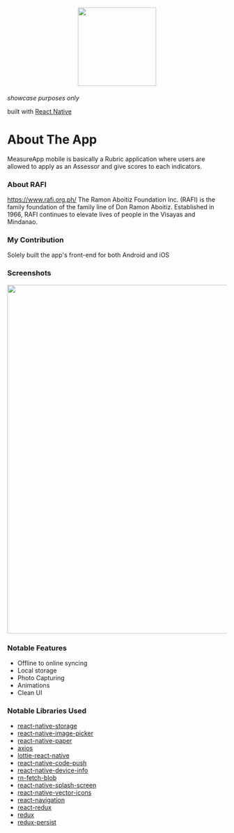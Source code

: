 <h1 align="center">
  <img src="https://user-images.githubusercontent.com/22584900/85883844-39650580-b814-11ea-88b8-7aae5a3cb778.jpg" width="180"/>
</h1>

<em>showcase purposes only</em>

built with [React Native](https://facebook.github.io/react-native/)

# About The App
MeasureApp mobile is basically a Rubric application where users are allowed to apply as an Assessor and give scores to each indicators.

### About RAFI
https://www.rafi.org.ph/
The Ramon Aboitiz Foundation Inc. (RAFI) is the family foundation of the family line of Don Ramon Aboitiz. Established in 1966, RAFI continues to elevate lives of people in the Visayas and Mindanao.

### My Contribution
Solely built the app's front-end for both Android and iOS

### Screenshots
<img src="https://user-images.githubusercontent.com/22584900/85883157-1f76f300-b813-11ea-8f03-c809d02a9787.jpg" width="800"/>

### Notable Features
* Offline to online syncing
* Local storage
* Photo Capturing
* Animations
* Clean UI

### Notable Libraries Used
* [react-native-storage](https://github.com/sunnylqm/react-native-storage)
* [react-native-image-picker](https://github.com/react-native-community/react-native-image-picker)
* [react-native-paper](https://github.com/callstack/react-native-paper)
* [axios](https://github.com/axios/axios)
* [lottie-react-native](https://github.com/react-native-community/lottie-react-native)
* [react-native-code-push](https://github.com/microsoft/react-native-code-push)
* [react-native-device-info](https://github.com/rebeccahughes/react-native-device-info)
* [rn-fetch-blob](https://github.com/joltup/rn-fetch-blob)
* [react-native-splash-screen](https://github.com/crazycodeboy/react-native-splash-screen)
* [react-native-vector-icons](https://github.com/oblador/react-native-vector-icons)
* [react-navigation](https://reactnavigation.org/)
* [react-redux](https://github.com/reduxjs/react-redux)
* [redux](https://github.com/reduxjs/redux)
* [redux-persist](https://github.com/rt2zz/redux-persist)

